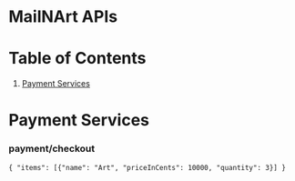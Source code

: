 # MailNArt APIs


# Table of Contents
1. [Payment Services](#Payment)


# Payment Services


### payment/checkout
`{ "items": [{"name": "Art", "priceInCents": 10000, "quantity": 3}] }`